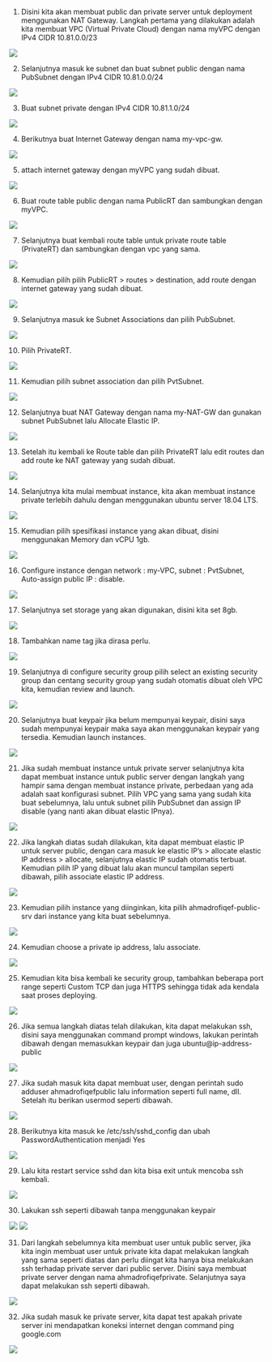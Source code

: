 1. Disini kita akan membuat public dan private server untuk deployment menggunakan NAT Gateway. Langkah pertama yang dilakukan adalah kita
membuat VPC (Virtual Private Cloud) dengan nama myVPC dengan IPv4 CIDR 10.81.0.0/23

<img src="/week1/assets2/24.png">

2. Selanjutnya masuk ke subnet dan buat subnet public dengan nama PubSubnet dengan IPv4 CIDR 10.81.0.0/24

<img src="/week1/assets2/25.png">

3. Buat subnet private dengan IPv4 CIDR 10.81.1.0/24

<img src="/week1/assets2/26.png">

4. Berikutnya buat Internet Gateway dengan nama my-vpc-gw.

<img src="/week1/assets2/27.png">

5. attach internet gateway dengan myVPC yang sudah dibuat.

<img src="/week1/assets2/28.png">

6. Buat route table public dengan nama PublicRT dan sambungkan dengan myVPC.

<img src="/week1/assets2/29.png">

7. Selanjutnya buat kembali route table untuk private route table (PrivateRT) dan sambungkan dengan vpc yang sama.

<img src="/week1/assets2/30.png">

8. Kemudian pilih pilih PublicRT > routes > destination, add route dengan internet gateway yang sudah dibuat.

<img src="/week1/assets2/31.png">

9. Selanjutnya masuk ke Subnet Associations dan pilih PubSubnet.

<img src="/week1/assets2/32.png">

10. Pilih PrivateRT.

<img src="/week1/assets2/33.png">

11. Kemudian pilih subnet association dan pilih PvtSubnet.

<img src="/week1/assets2/34.png">

12. Selanjutnya buat NAT Gateway dengan nama my-NAT-GW dan gunakan subnet PubSubnet lalu Allocate Elastic IP.

<img src="/week1/assets2/35.png">

13. Setelah itu kembali ke Route table dan pilih PrivateRT lalu edit routes dan add route ke NAT gateway yang sudah dibuat.

<img src="/week1/assets2/36.png">

14. Selanjutnya kita  mulai membuat instance, kita akan membuat instance private terlebih dahulu dengan menggunakan
ubuntu server 18.04 LTS.

<img src="/week1/assets2/37.png">

15. Kemudian pilih spesifikasi instance yang akan dibuat, disini menggunakan Memory dan vCPU 1gb.

<img src="/week1/assets2/38.png">

16.	Configure instance dengan network : my-VPC, subnet : PvtSubnet, Auto-assign public IP : disable.

<img src="/week1/assets2/39.png">

17. Selanjutnya set storage yang akan digunakan, disini kita set 8gb.

<img src="/week1/assets2/40.png">

18.	Tambahkan name tag jika dirasa perlu.

<img src="/week1/assets2/41.png">

19.	Selanjutnya di configure security group pilih select an existing security group dan
centang security group yang sudah otomatis dibuat oleh VPC kita, kemudian review and launch.

<img src="/week1/assets2/42.png">

20.	Selanjutnya buat keypair jika belum mempunyai keypair, disini saya sudah mempunyai keypair maka saya
akan menggunakan keypair yang tersedia. Kemudian launch instances.

<img src="/week1/assets2/43.png">

21. Jika sudah membuat instance untuk private server selanjutnya  kita dapat membuat instance untuk public server dengan langkah yang hampir sama dengan membuat 
instance private, perbedaan yang ada adalah saat konfigurasi subnet. Pilih VPC yang sama yang sudah kita buat sebelumnya, lalu untuk subnet 
pilih PubSubnet dan assign IP disable (yang nanti akan dibuat elastic IPnya).

<img src="/week1/assets2/44.png">

22.	Jika langkah diatas sudah dilakukan, kita dapat membuat elastic IP untuk server public, dengan cara masuk ke elastic IP’s > allocate elastic IP address > allocate, 
selanjutnya elastic IP sudah otomatis terbuat. Kemudian pilih IP yang dibuat lalu akan muncul tampilan seperti dibawah, pilih associate elastic IP address.

<img src="/week1/assets2/45.png">

23.	Kemudian pilih instance yang diinginkan, kita pilih ahmadrofiqef-public-srv dari instance yang kita buat sebelumnya.

<img src="/week1/assets2/46.png">

24.	Kemudian choose a private ip address, lalu associate.

<img src="/week1/assets2/47.png">

25.	Kemudian kita bisa kembali ke security group, tambahkan beberapa port range seperti Custom TCP dan juga HTTPS sehingga tidak ada kendala saat proses deploying.

<img src="/week1/assets2/48.png">

26.	Jika semua langkah diatas telah dilakukan, kita dapat melakukan ssh, disini saya menggunakan command prompt windows, 
lakukan perintah dibawah dengan memasukkan keypair dan juga ubuntu@ip-address-public

<img src="/week1/assets2/49.png">

27.	Jika sudah masuk kita dapat membuat user, dengan perintah sudo adduser ahmadrofiqefpublic lalu information seperti full name, dll.
Setelah itu berikan usermod seperti dibawah.

<img src="/week1/assets2/50.png">

28.	Berikutnya kita masuk ke /etc/ssh/sshd_config dan ubah PasswordAuthentication menjadi Yes

<img src="/week1/assets2/51.png">

29.	Lalu kita restart service sshd dan kita bisa exit untuk mencoba ssh kembali.

<img src="/week1/assets2/52.png">

30.	Lakukan ssh seperti dibawah tanpa menggunakan keypair

<img src="/week1/assets2/53.png">

<img src="/week1/assets2/54.png">

31.	Dari langkah sebelumnya kita membuat user untuk public server, jika kita ingin membuat user untuk private kita dapat melakukan langkah yang sama seperti diatas 
dan perlu diingat kita hanya bisa melakukan ssh terhadap private server dari public server. Disini saya membuat private server dengan nama ahmadrofiqefprivate. 
Selanjutnya saya dapat melakukan ssh seperti dibawah.

<img src="/week1/assets2/55.png">

32.	Jika sudah masuk ke private server, kita dapat test apakah private server ini mendapatkan koneksi internet dengan command ping google.com

<img src="/week1/assets2/56.png">

